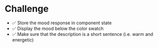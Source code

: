 # Challenge

* ✅ Store the mood response in component state
* ✅ Display the mood below the color swatch
* ✅ Make sure that the description is a short sentence (i.e. warm and energetic)